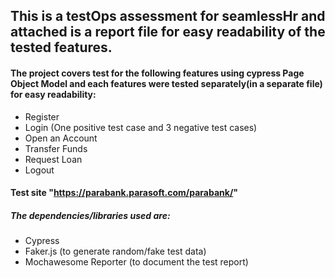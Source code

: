 ## This is a testOps assessment for seamlessHr and attached is a report file for easy readability of the tested features.

#### The project covers test for the following features using cypress Page Object Model and each features were tested separately(in a separate file) for easy readability:

* Register
* Login (One positive test case and 3 negative test cases)
* Open an Account
* Transfer Funds
* Request Loan
* Logout

#### Test site "https://parabank.parasoft.com/parabank/" 

##### The dependencies/libraries used are:
* Cypress
* Faker.js (to generate random/fake test data)
* Mochawesome Reporter (to document the test report)

